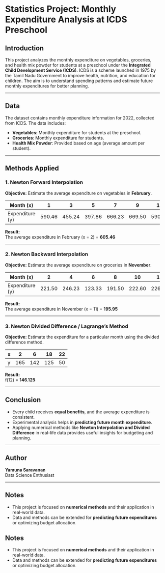 # Statistics Project: Monthly Expenditure Analysis at ICDS Preschool

## Introduction
This project analyzes the monthly expenditure on vegetables, groceries, and health mix powder for students at a preschool under the **Integrated Child Development Service (ICDS)**. ICDS is a scheme launched in 1975 by the Tamil Nadu Government to improve health, nutrition, and education for children. The aim is to understand spending patterns and estimate future monthly expenditures for better planning.

---

## Data
The dataset contains monthly expenditure information for 2022, collected from ICDS. The data includes:

- **Vegetables**: Monthly expenditure for students at the preschool.
- **Groceries**: Monthly expenditure for students.
- **Health Mix Powder**: Provided based on age (average amount per student).

---

## Methods Applied

### 1. Newton Forward Interpolation
**Objective:** Estimate the average expenditure on vegetables in **February**.  

| Month (x) | 1 | 3 | 5 | 7 | 9 | 11 |
|------------|---|---|---|---|---|---|
| Expenditure (y) | 590.46 | 455.24 | 397.86 | 666.23 | 669.50 | 590.23 |

**Result:**  
The average expenditure in February (x = 2) = **605.46**

---

### 2. Newton Backward Interpolation
**Objective:** Estimate the average expenditure on groceries in **November**.  

| Month (x) | 2 | 4 | 6 | 8 | 10 | 12 |
|------------|---|---|---|---|----|----|
| Expenditure (y) | 221.50 | 246.23 | 123.33 | 191.50 | 222.60 | 226.21 |

**Result:**  
The average expenditure in November (x = 11) = **195.95**

---

### 3. Newton Divided Difference / Lagrange’s Method
**Objective:** Estimate the expenditure for a particular month using the divided difference method.  

| x | 2 | 6 | 18 | 22 |
|---|---|---|---|---|
| y | 165 | 142 | 125 | 50 |

**Result:**  
f(12) = **146.125**

---

## Conclusion
- Every child receives **equal benefits**, and the average expenditure is consistent.
- Experimental analysis helps in **predicting future month expenditure**.
- Applying numerical methods like **Newton Interpolation and Divided Difference** in real-life data provides useful insights for budgeting and planning.

---

## Author
**Yamuna Saravanan**  
Data Science Enthusiast  

---
## Notes
- This project is focused on **numerical methods** and their application in real-world data.
- Data and methods can be extended for **predicting future expenditures** or optimizing budget allocation.
## Notes
- This project is focused on **numerical methods** and their application in real-world data.
- Data and methods can be extended for **predicting future expenditures** or optimizing budget allocation.
